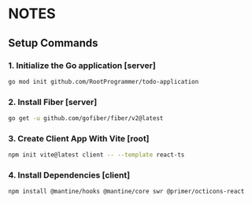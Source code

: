 # NOTES

## Setup Commands

### 1. Initialize the Go application [server]

```bash
go mod init github.com/RootProgrammer/todo-application
```

### 2. Install Fiber [server]

```bash
go get -u github.com/gofiber/fiber/v2@latest

```

### 3. Create Client App With Vite [root]

```bash
npm init vite@latest client -- --template react-ts
```

### 4. Install Dependencies [client]

```bash
npm install @mantine/hooks @mantine/core swr @primer/octicons-react
```
